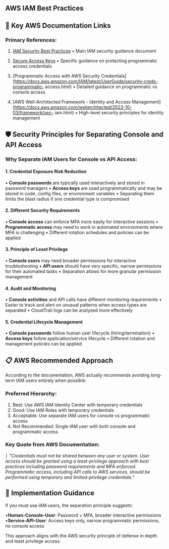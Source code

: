 ## AWS IAM Best Practices

## 🔗 Key AWS Documentation Links

### **Primary References:**

1. [IAM Security Best Practices](https://docs.aws.amazon.com/IAM/latest/UserGuide/best-practices.html)
   • Main IAM security guidance document

2. [Secure Access Keys](https://docs.aws.amazon.com/IAM/latest/UserGuide/securing_access-keys.html)
   • Specific guidance on protecting programmatic access credentials

3. [Programmatic Access with AWS Security Credentials](https://docs.aws.amazon.com/IAM/latest/UserGuide/security-creds-programmatic-
access.html)
   • Detailed guidance on programmatic vs console access

4. [AWS Well-Architected Framework - Identity and Access Management](https://docs.aws.amazon.com/wellarchitected/2023-10-03/framework/sec-
iam.html)
   • High-level security principles for identity management

## 🛡️ Security Principles for Separating Console and API Access

### **Why Separate IAM Users for Console vs API Access:**

#### **1. Credential Exposure Risk Reduction**
• **Console passwords** are typically used interactively and stored in password managers
• **Access keys** are used programmatically and may be stored in code, config files, or environment variables
• Separating them limits the blast radius if one credential type is compromised

#### **2. Different Security Requirements**
• **Console access** can enforce MFA more easily for interactive sessions
• **Programmatic access** may need to work in automated environments where MFA is challenging
• Different rotation schedules and policies can be applied

#### **3. Principle of Least Privilege**
• **Console users** may need broader permissions for interactive troubleshooting
• **API users** should have very specific, narrow permissions for their automated tasks
• Separation allows for more granular permission management

#### **4. Audit and Monitoring**
• **Console activities** and API calls have different monitoring requirements
• Easier to track and alert on unusual patterns when access types are separated
• CloudTrail logs can be analyzed more effectively

#### **5. Credential Lifecycle Management**
• **Console passwords** follow human user lifecycle (hiring/termination)
• **Access keys** follow application/service lifecycle
• Different rotation and management policies can be applied

## 📋 AWS Recommended Approach

According to the documentation, AWS actually recommends avoiding long-term IAM users entirely when possible:

### **Preferred Hierarchy:**
1. Best: Use AWS IAM Identity Center with temporary credentials
2. Good: Use IAM Roles with temporary credentials  
3. Acceptable: Use separate IAM users for console vs programmatic access
4. Not Recommended: Single IAM user with both console and programmatic access

### **Key Quote from AWS Documentation:**
│ *"Credentials must not be shared between any user or system. User access should be granted using a least-privilege approach with best 
practices including password requirements and MFA enforced. Programmatic access, including API calls to AWS services, should be performed 
using temporary and limited-privilege credentials."*

## 🔧 Implementation Guidance

If you must use IAM users, the separation principle suggests:

•**Human-Console-User**: Password + MFA, broader interactive permissions
•**Service-API-User**: Access keys only, narrow programmatic permissions, no console access

This approach aligns with the AWS security principle of defense in depth and least privilege access.

